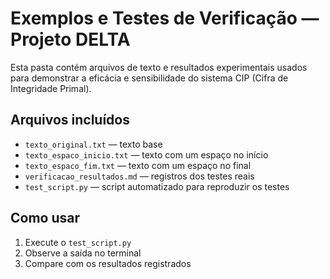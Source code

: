 # Exemplos e Testes de Verificação — Projeto DELTA

Esta pasta contém arquivos de texto e resultados experimentais usados para demonstrar a eficácia e sensibilidade do sistema CIP (Cifra de Integridade Primal).

## Arquivos incluídos

- `texto_original.txt` — texto base
- `texto_espaco_inicio.txt` — texto com um espaço no início
- `texto_espaco_fim.txt` — texto com um espaço no final
- `verificacao_resultados.md` — registros dos testes reais
- `test_script.py` — script automatizado para reproduzir os testes

## Como usar

1. Execute o `test_script.py`
2. Observe a saída no terminal
3. Compare com os resultados registrados

